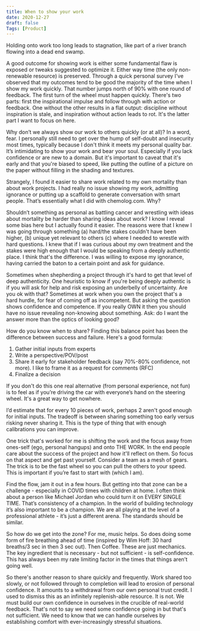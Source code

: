 ```yaml
---
title: When to show your work
date: 2020-12-27
draft: false
Tags: [Product]
---
```

Holding onto work too long leads to stagnation, like part of a river branch flowing into a dead end swamp.

A good outcome for showing work is either some fundamental flaw is exposed or tweaks suggested to optimize it. Either way time (the only non-renewable resource) is preserved. Through a quick personal survey I've observed that my outcomes tend to be good the majority of the time when I show my work quickly. That number jumps north of 90% with one round of feedback. The first turn of the wheel must happen quickly. There's two parts: first the inspirational impulse and follow through with action or feedback. One without the other results in a flat output: discipline without inspiration is stale, and inspiration without action leads to rot. It's the latter part I want to focus on here.

Why don’t we always show our work to others quickly (or at all)? In a word, fear. I personally still need to get over the hump of self-doubt and insecurity most times, typically because I don't think it meets my personal quality bar. It’s intimidating to show your work and bear your soul. Especially if you lack confidence or are new to a domain. But it's important to caveat that it's early and that you're biased to speed, like putting the outline of a picture on the paper without filling in the shading and textures.

Strangely, I found it easier to share work related to my own mortality than about work projects. I had really no issue showing my work, admitting ignorance or putting up a scaffold to generate conversation with smart people. That’s essentially what I did with chemolog.com. Why?

Shouldn’t something as personal as battling cancer and wrestling with ideas about mortality be harder than sharing ideas about work? I know I reveal some bias here but I actually found it easier. The reasons were that I knew I was going through something (a) hard/the stakes couldn't have been higher, (b) unique yet relevant to others (c) where I needed to wrestle with hard questions. I knew that if I was curious about my own treatment and the stakes were high enough that I would be speaking from a deeply authentic place. I think that's the difference. I was willing to expose my ignorance, having carried the baton to a certain point and ask for guidance.

Sometimes when shepherding a project through it's hard to get that level of deep authenticity. One heuristic to know if you're being deeply authentic is if you will ask for help and risk exposing an underbelly of uncertainty. Are you ok with that? Sometimes at work when you own the project that's a hard hurdle, for fear of coming off as incompetent. But asking the question shows confidence and competence. If you really OWN it then you should have no issue revealing non-knowing about something. Ask: do I want the answer more than the optics of looking good?

How do you know when to share? Finding this balance point has been the difference between success and failure. Here's a good formula:

1. Gather initial inputs from experts
2. Write a perspective/POV/post
3. Share it early for stakeholder feedback (say 70%-80% confidence, not more). I like to frame it as a request for comments (RFC)
4. Finalize a decision

If you don't do this one real alternative (from personal experience, not fun) is to feel as if you’re driving the car with everyone’s hand on the steering wheel. It's a great way to get nowhere.

I’d estimate that for every 10 pieces of work, perhaps 2 aren't good enough for initial inputs. The tradeoff is between sharing something too early versus risking never sharing it. This is the type of thing that with enough calibrations you can improve.

One trick that's worked for me is shifting the work and the focus away from ones-self (ego, personal hangups) and onto THE WORK. In the end people care about the success of the project and how it'll reflect on them. So focus on that aspect and get past yourself. Consider a team as a mesh of gears. The trick is to be the fast wheel so you can pull the others to your speed. This is important if you’re fast to start with (which I am).

Find the flow, jam it out in a few hours. But getting into that zone can be a challenge - especially in COVID times with children at home. I often think about a person like Michael Jordan who could turn it on EVERY SINGLE TIME. That’s consistency of a champion. In the world of building technology it’s also important to be a champion. We are all playing at the level of a professional athlete - it’s just a different arena. The standards should be similar.

So how do we get into the zone? For me, music helps. So does doing some form of fire breathing ahead of time (inspired by Wim Hoff: 30 hard breaths/3 sec in then 3 sec out). Then Coffee. These are just mechanics. The key ingredient that is necessary - but not sufficient - is self-confidence. This has always been my rate limiting factor in the times that things aren’t going well.

So there's another reason to share quickly and frequently. Work shared too slowly, or not followed through to completion will lead to erosion of personal confidence. It amounts to a withdrawal from our own personal trust credit. I used to dismiss this as an infinitely replenish-able resource. It is not. We must build our own confidence in ourselves in the crucible of real-world feedback. That's not to say we need some confidence going in but that's not sufficient. We need to know that we can handle ourselves by establishing comfort with ever-increasingly stressful situations.